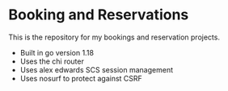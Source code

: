 # Booking and Reservations

This is the repository for my bookings and reservation projects.

- Built in go version 1.18
- Uses the chi router
- Uses alex edwards SCS session management
- Uses nosurf to protect against CSRF